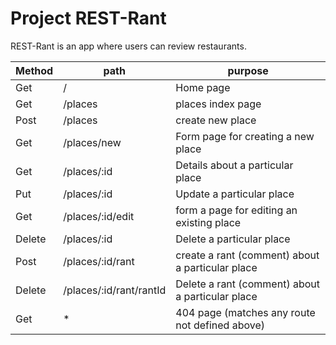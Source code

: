 # Project REST-Rant

REST-Rant is an app where users can review restaurants.

| Method | path                    | purpose                                          |
|--------|-------------------------|--------------------------------------------------|
| Get    | /                       | Home page                                        |
| Get    | /places                 | places index page                                |
| Post   | /places                 | create new place                                 |
| Get    | /places/new             | Form page for creating a new place               |
| Get    | /places/:id             | Details about a particular place                 |
| Put    | /places/:id             | Update a particular place                        |
| Get    | /places/:id/edit        | form a page for editing an existing place        |
| Delete | /places/:id             | Delete a particular place                        |
| Post   | /places/:id/rant        | create a rant (comment) about a particular place |
| Delete | /places/:id/rant/rantId | Delete a rant (comment) about a particular place |
| Get    | *                       | 404 page (matches any route not defined above)   |